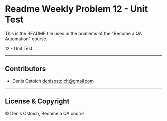# Readme Weekly Problem 12 - Unit Test

This is the README file used in the problems of the "Become a QA Automation" course.

12 - Unit Test.

---

## Contributors

- Denis Ostoich <denisostoich@gmail.com>

---

## License & Copyright

© Denis Ostoich, Become a QA course.